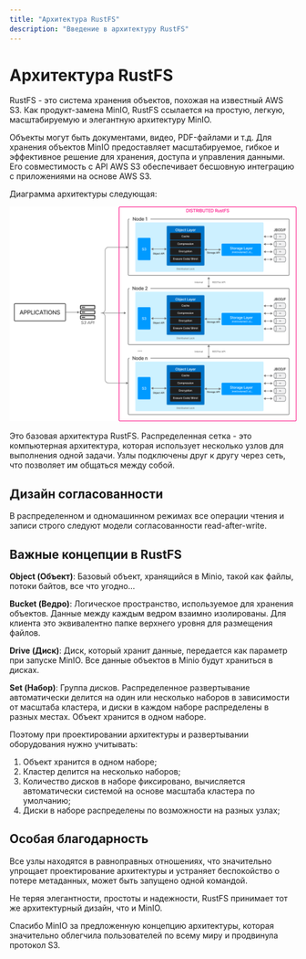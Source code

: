 ```yaml
---
title: "Архитектура RustFS"
description: "Введение в архитектуру RustFS"
---
```


# Архитектура RustFS

RustFS - это система хранения объектов, похожая на известный AWS S3. Как продукт-замена MinIO, RustFS ссылается на простую, легкую, масштабируемую и элегантную архитектуру MinIO.

Объекты могут быть документами, видео, PDF-файлами и т.д. Для хранения объектов MinIO предоставляет масштабируемое, гибкое и эффективное решение для хранения, доступа и управления данными. Его совместимость с API AWS S3 обеспечивает бесшовную интеграцию с приложениями на основе AWS S3.

Диаграмма архитектуры следующая:

![Диаграмма архитектуры RustFS](./images/s2-1.png)

Это базовая архитектура RustFS. Распределенная сетка - это компьютерная архитектура, которая использует несколько узлов для выполнения одной задачи. Узлы подключены друг к другу через сеть, что позволяет им общаться между собой.

## Дизайн согласованности

В распределенном и одномашинном режимах все операции чтения и записи строго следуют модели согласованности read-after-write.

## Важные концепции в RustFS

**Object (Объект)**: Базовый объект, хранящийся в Minio, такой как файлы, потоки байтов, все что угодно...

**Bucket (Ведро)**: Логическое пространство, используемое для хранения объектов. Данные между каждым ведром взаимно изолированы. Для клиента это эквивалентно папке верхнего уровня для размещения файлов.

**Drive (Диск)**: Диск, который хранит данные, передается как параметр при запуске MinIO. Все данные объектов в Minio будут храниться в дисках.

**Set (Набор)**: Группа дисков. Распределенное развертывание автоматически делится на один или несколько наборов в зависимости от масштаба кластера, и диски в каждом наборе распределены в разных местах. Объект хранится в одном наборе.

Поэтому при проектировании архитектуры и развертывании оборудования нужно учитывать:

1. Объект хранится в одном наборе;
2. Кластер делится на несколько наборов;
3. Количество дисков в наборе фиксировано, вычисляется автоматически системой на основе масштаба кластера по умолчанию;
4. Диски в наборе распределены по возможности на разных узлах;

## Особая благодарность

Все узлы находятся в равноправных отношениях, что значительно упрощает проектирование архитектуры и устраняет беспокойство о потере метаданных, может быть запущено одной командой.

Не теряя элегантности, простоты и надежности, RustFS принимает тот же архитектурный дизайн, что и MinIO.

Спасибо MinIO за предложенную концепцию архитектуры, которая значительно облегчила пользователей по всему миру и продвинула протокол S3.